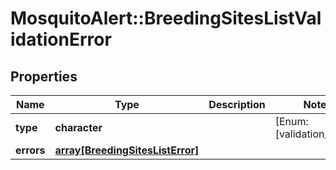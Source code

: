 # MosquitoAlert::BreedingSitesListValidationError


## Properties
Name | Type | Description | Notes
------------ | ------------- | ------------- | -------------
**type** | **character** |  | [Enum: [validation_error]] 
**errors** | [**array[BreedingSitesListError]**](BreedingSitesListError.md) |  | 


